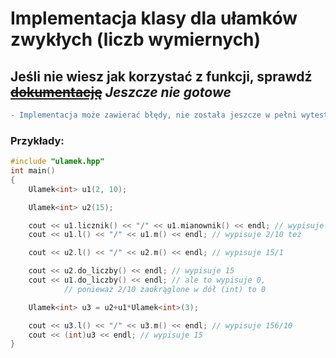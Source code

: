 # Implementacja klasy dla ułamków zwykłych (liczb wymiernych)
## Jeśli nie wiesz jak korzystać z funkcji, sprawdź ~~[dokumentację](https://tokox.github.io/ulamek/docs/)~~ *Jeszcze nie gotowe*
```diff
- Implementacja może zawierać błędy, nie została jeszcze w pełni wytestowana
```
### Przykłady:
```c++
#include "ulamek.hpp"
int main()
{
	Ulamek<int> u1(2, 10);

	Ulamek<int> u2(15);

	cout << u1.licznik() << "/" << u1.mianownik() << endl; // wypisuje 2/10
	cout << u1.l() << "/" << u1.m() << endl; // wypisuje 2/10 też

	cout << u2.l() << "/" << u2.m() << endl; // wypisuje 15/1

	cout << u2.do_liczby() << endl; // wypisuje 15
	cout << u1.do_liczby() << endl; // ale to wypisuje 0,
			// ponieważ 2/10 zaokrąglone w dół (int) to 0

	Ulamek<int> u3 = u2+u1*Ulamek<int>(3);

	cout << u3.l() << "/" << u3.m() << endl; // wypisuje 156/10
	cout << (int)u3 << endl; // wypisuje 15
}
```
